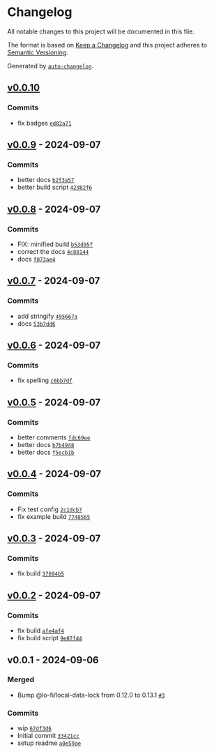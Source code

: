 # Changelog

All notable changes to this project will be documented in this file.

The format is based on [Keep a Changelog](https://keepachangelog.com/en/1.0.0/)
and this project adheres to [Semantic Versioning](https://semver.org/spec/v2.0.0.html).

Generated by [`auto-changelog`](https://github.com/CookPete/auto-changelog).

## [v0.0.10](https://github.com/bicycle-codes/webauthn-keys/compare/v0.0.9...v0.0.10)

### Commits

- fix badges [`ed82a71`](https://github.com/bicycle-codes/webauthn-keys/commit/ed82a71295022da20e1a17f128af2c6b5f3d6559)

## [v0.0.9](https://github.com/bicycle-codes/webauthn-keys/compare/v0.0.8...v0.0.9) - 2024-09-07

### Commits

- better docs [`b2f3a57`](https://github.com/bicycle-codes/webauthn-keys/commit/b2f3a57b7340c451e6137ffbad064749242959cb)
- better build script [`42d82f6`](https://github.com/bicycle-codes/webauthn-keys/commit/42d82f6e637f9d963aebf60129b17110ef5e29f7)

## [v0.0.8](https://github.com/bicycle-codes/webauthn-keys/compare/v0.0.7...v0.0.8) - 2024-09-07

### Commits

- FIX: minified build [`b53d95f`](https://github.com/bicycle-codes/webauthn-keys/commit/b53d95f2ea7b0531a74c854589b8a285d5732134)
- correct the docs [`4c88144`](https://github.com/bicycle-codes/webauthn-keys/commit/4c8814406c98b34656ee86ca15569bc2085f5f47)
- docs [`f073ae4`](https://github.com/bicycle-codes/webauthn-keys/commit/f073ae4bc5f9c1c716e43390dd12d50528d6feb4)

## [v0.0.7](https://github.com/bicycle-codes/webauthn-keys/compare/v0.0.6...v0.0.7) - 2024-09-07

### Commits

- add stringify [`495667a`](https://github.com/bicycle-codes/webauthn-keys/commit/495667a04a648ae55fb36816f845105d92c65c91)
- docs [`53b7dd6`](https://github.com/bicycle-codes/webauthn-keys/commit/53b7dd6fba30731b713f671fd898b120c291499b)

## [v0.0.6](https://github.com/bicycle-codes/webauthn-keys/compare/v0.0.5...v0.0.6) - 2024-09-07

### Commits

- fix spelling [`c6bb7df`](https://github.com/bicycle-codes/webauthn-keys/commit/c6bb7dfd4351bd550286874d6b2d7b195e60df42)

## [v0.0.5](https://github.com/bicycle-codes/webauthn-keys/compare/v0.0.4...v0.0.5) - 2024-09-07

### Commits

- better comments [`fdc69ee`](https://github.com/bicycle-codes/webauthn-keys/commit/fdc69ee2e5b2b4f6690769e3ab10338d4892ace4)
- better docs [`b7b4948`](https://github.com/bicycle-codes/webauthn-keys/commit/b7b49489832b2efc8b86a7d1377c208414074e48)
- better docs [`f5ecb1b`](https://github.com/bicycle-codes/webauthn-keys/commit/f5ecb1be7777a87d87af45dac870fbfd4ed5eb0b)

## [v0.0.4](https://github.com/bicycle-codes/webauthn-keys/compare/v0.0.3...v0.0.4) - 2024-09-07

### Commits

- Fix test config [`2c1dcb7`](https://github.com/bicycle-codes/webauthn-keys/commit/2c1dcb71e6a20f9c4cfa4444283227b9e11a62eb)
- fix example build [`7748565`](https://github.com/bicycle-codes/webauthn-keys/commit/77485654f587505b35facb59bd8a86e4e6d1da47)

## [v0.0.3](https://github.com/bicycle-codes/webauthn-keys/compare/v0.0.2...v0.0.3) - 2024-09-07

### Commits

- fix build [`37694b5`](https://github.com/bicycle-codes/webauthn-keys/commit/37694b592689162856675eacdc5810fca8335818)

## [v0.0.2](https://github.com/bicycle-codes/webauthn-keys/compare/v0.0.1...v0.0.2) - 2024-09-07

### Commits

- fix build [`afe4af4`](https://github.com/bicycle-codes/webauthn-keys/commit/afe4af4ddfe021b442af590ea29557069150ad8f)
- fix build script [`9e07f44`](https://github.com/bicycle-codes/webauthn-keys/commit/9e07f440977a500edfd36379e5d5e99783a1f401)

## v0.0.1 - 2024-09-06

### Merged

- Bump @lo-fi/local-data-lock from 0.12.0 to 0.13.1 [`#3`](https://github.com/bicycle-codes/webauthn-keys/pull/3)

### Commits

- wip [`67df3d6`](https://github.com/bicycle-codes/webauthn-keys/commit/67df3d678d49589be7e75a219771b670f55e1a2b)
- Initial commit [`33421cc`](https://github.com/bicycle-codes/webauthn-keys/commit/33421cc361164ef1a1566ce5ddb8be882c858d34)
- setup readme [`a0e59ae`](https://github.com/bicycle-codes/webauthn-keys/commit/a0e59ae6b51219225488a249f28d0f80dddf0052)
